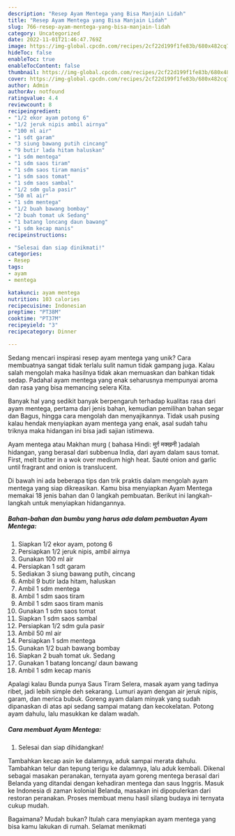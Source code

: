 ```yaml
---
description: "Resep Ayam Mentega yang Bisa Manjain Lidah"
title: "Resep Ayam Mentega yang Bisa Manjain Lidah"
slug: 766-resep-ayam-mentega-yang-bisa-manjain-lidah
category: Uncategorized
date: 2022-11-01T21:46:47.769Z
image: https://img-global.cpcdn.com/recipes/2cf22d199f1fe83b/680x482cq70/ayam-mentega-foto-resep-utama.jpg
hideToc: false
enableToc: true
enableTocContent: false
thumbnail: https://img-global.cpcdn.com/recipes/2cf22d199f1fe83b/680x482cq70/ayam-mentega-foto-resep-utama.jpg
cover: https://img-global.cpcdn.com/recipes/2cf22d199f1fe83b/680x482cq70/ayam-mentega-foto-resep-utama.jpg
author: Admin
authorAv: notfound
ratingvalue: 4.4
reviewcount: 8
recipeingredient:
- "1/2 ekor ayam potong 6"
- "1/2 jeruk nipis ambil airnya"
- "100 ml air"
- "1 sdt garam"
- "3 siung bawang putih cincang"
- "9 butir lada hitam haluskan"
- "1 sdm mentega"
- "1 sdm saos tiram"
- "1 sdm saos tiram manis"
- "1 sdm saos tomat"
- "1 sdm saos sambal"
- "1/2 sdm gula pasir"
- "50 ml air"
- "1 sdm mentega"
- "1/2 buah bawang bombay"
- "2 buah tomat uk Sedang"
- "1 batang loncang daun bawang"
- "1 sdm kecap manis"
recipeinstructions:

- "Selesai dan siap dinikmati!"
categories:
- Resep
tags:
- ayam
- mentega

katakunci: ayam mentega 
nutrition: 103 calories
recipecuisine: Indonesian
preptime: "PT38M"
cooktime: "PT37M"
recipeyield: "3"
recipecategory: Dinner

---
```





Sedang mencari inspirasi resep ayam mentega yang unik? Cara membuatnya sangat tidak terlalu sulit namun tidak gampang juga. Kalau salah mengolah maka hasilnya tidak akan memuaskan dan bahkan tidak sedap. Padahal ayam mentega yang enak seharusnya mempunyai aroma dan rasa yang bisa memancing selera Kita.





Banyak hal yang sedikit banyak berpengaruh terhadap kualitas rasa dari ayam mentega, pertama dari jenis bahan, kemudian pemilihan bahan segar dan Bagus, hingga cara mengolah dan menyajikannya. Tidak usah pusing kalau hendak menyiapkan ayam mentega yang enak,      asal sudah tahu triknya maka hidangan ini bisa jadi sajian istimewa.














Ayam mentega atau Makhan murg ( bahasa Hindi: मुर्ग़ मक्खनी )adalah hidangan, yang berasal dari subbenua India, dari ayam dalam saus tomat. First, melt butter in a wok over medium high heat. Sauté onion and garlic until fragrant and onion is translucent.






Di bawah ini ada beberapa tips dan trik praktis dalam mengolah ayam mentega yang siap dikreasikan. Kamu bisa menyiapkan Ayam Mentega memakai 18 jenis bahan dan 0 langkah pembuatan. Berikut ini langkah-langkah untuk menyiapkan hidangannya.

<!--inarticleads1-->

##### Bahan-bahan dan bumbu yang harus ada dalam pembuatan Ayam Mentega:

1. Siapkan 1/2 ekor ayam, potong 6
1. Persiapkan 1/2 jeruk nipis, ambil airnya
1. Gunakan 100 ml air
1. Persiapkan 1 sdt garam
1. Sediakan 3 siung bawang putih, cincang
1. Ambil 9 butir lada hitam, haluskan
1. Ambil 1 sdm mentega
1. Ambil 1 sdm saos tiram
1. Ambil 1 sdm saos tiram manis
1. Gunakan 1 sdm saos tomat
1. Siapkan 1 sdm saos sambal
1. Persiapkan 1/2 sdm gula pasir
1. Ambil 50 ml air
1. Persiapkan 1 sdm mentega
1. Gunakan 1/2 buah bawang bombay
1. Siapkan 2 buah tomat uk. Sedang
1. Gunakan 1 batang loncang/ daun bawang
1. Ambil 1 sdm kecap manis


Apalagi kalau Bunda punya Saus Tiram Selera, masak ayam yang tadinya ribet, jadi lebih simple deh sekarang. Lumuri ayam dengan air jeruk nipis, garam, dan merica bubuk. Goreng ayam dalam minyak yang sudah dipanaskan di atas api sedang sampai matang dan kecokelatan. Potong ayam dahulu, lalu masukkan ke dalam wadah. 

<!--inarticleads2-->

##### Cara membuat Ayam Mentega:


1. Selesai dan siap dihidangkan!

Tambahkan kecap asin ke dalamnya, aduk sampai merata dahulu. Tambahkan telur dan tepung terigu ke dalamnya, lalu aduk kembali. Dikenal sebagai masakan peranakan, ternyata ayam goreng mentega berasal dari Belanda yang ditandai dengan kehadiran mentega dan saus Inggris. Masuk ke Indonesia di zaman kolonial Belanda, masakan ini dipopulerkan dari restoran peranakan. Proses membuat menu hasil silang budaya ini ternyata cukup mudah. 

Bagaimana? Mudah bukan? Itulah cara menyiapkan ayam mentega yang bisa kamu lakukan di rumah. Selamat menikmati
